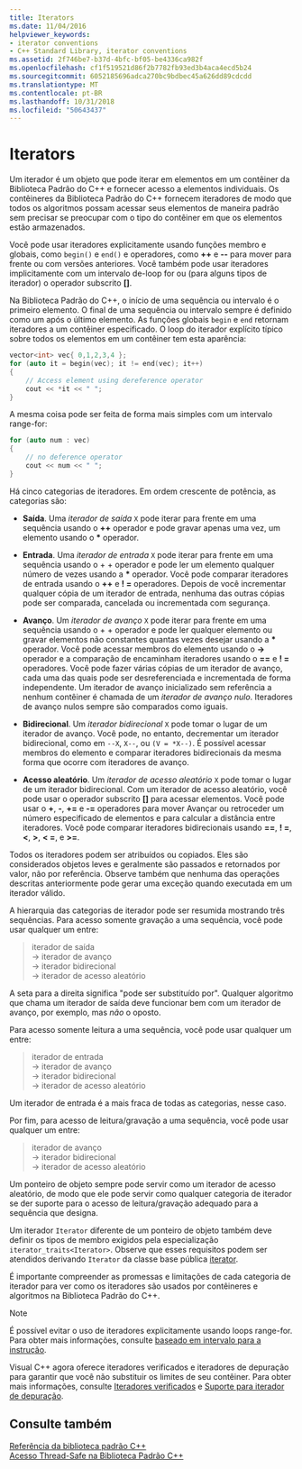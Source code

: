 ```yaml
---
title: Iterators
ms.date: 11/04/2016
helpviewer_keywords:
- iterator conventions
- C++ Standard Library, iterator conventions
ms.assetid: 2f746be7-b37d-4bfc-bf05-be4336ca982f
ms.openlocfilehash: cf1f519521d86f2b7782fb93ed3b4aca4ecd5b24
ms.sourcegitcommit: 6052185696adca270bc9bdbec45a626dd89cdcdd
ms.translationtype: MT
ms.contentlocale: pt-BR
ms.lasthandoff: 10/31/2018
ms.locfileid: "50643437"
---
```

# <a name="iterators"></a>Iterators

Um iterador é um objeto que pode iterar em elementos em um contêiner da Biblioteca Padrão do C++ e fornecer acesso a elementos individuais. Os contêineres da Biblioteca Padrão do C++ fornecem iteradores de modo que todos os algoritmos possam acessar seus elementos de maneira padrão sem precisar se preocupar com o tipo do contêiner em que os elementos estão armazenados.

Você pode usar iteradores explicitamente usando funções membro e globais, como `begin()` e `end()` e operadores, como **++** e **--** para mover para frente ou com versões anteriores. Você também pode usar iteradores implicitamente com um intervalo de-loop for ou (para alguns tipos de iterador) o operador subscrito  **\[]**.

Na Biblioteca Padrão do C++, o início de uma sequência ou intervalo é o primeiro elemento. O final de uma sequência ou intervalo sempre é definido como um após o último elemento. As funções globais `begin` e `end` retornam iteradores a um contêiner especificado. O loop do iterador explícito típico sobre todos os elementos em um contêiner tem esta aparência:

```cpp
vector<int> vec{ 0,1,2,3,4 };
for (auto it = begin(vec); it != end(vec); it++)
{
    // Access element using dereference operator
    cout << *it << " ";
}
```

A mesma coisa pode ser feita de forma mais simples com um intervalo range-for:

```cpp
for (auto num : vec)
{
    // no deference operator
    cout << num << " ";
}
```

Há cinco categorias de iteradores. Em ordem crescente de potência, as categorias são:

- **Saída**. Uma *iterador de saída* `X` pode iterar para frente em uma sequência usando o **++** operador e pode gravar apenas uma vez, um elemento usando o **&ast;** operador.

- **Entrada**. Uma *iterador de entrada* `X` pode iterar para frente em uma sequência usando o + + operador e pode ler um elemento qualquer número de vezes usando a **&ast;** operador. Você pode comparar iteradores de entrada usando o **++** e **! =** operadores. Depois de você incrementar qualquer cópia de um iterador de entrada, nenhuma das outras cópias pode ser comparada, cancelada ou incrementada com segurança.

- **Avanço**. Um *iterador de avanço* `X` pode iterar para frente em uma sequência usando o + + operador e pode ler qualquer elemento ou gravar elementos não constantes quantas vezes desejar usando a **&ast;** operador. Você pode acessar membros do elemento usando o **->** operador e a comparação de encaminham iteradores usando o **==** e **! =** operadores. Você pode fazer várias cópias de um iterador de avanço, cada uma das quais pode ser desreferenciada e incrementada de forma independente. Um iterador de avanço inicializado sem referência a nenhum contêiner é chamada de um *iterador de avanço nulo*. Iteradores de avanço nulos sempre são comparados como iguais.

- **Bidirecional**. Um *iterador bidirecional* `X` pode tomar o lugar de um iterador de avanço. Você pode, no entanto, decrementar um iterador bidirecional, como em `--X`, `X--`, ou `(V = *X--)`. É possível acessar membros do elemento e comparar iteradores bidirecionais da mesma forma que ocorre com iteradores de avanço.

- **Acesso aleatório**. Um *iterador de acesso aleatório* `X` pode tomar o lugar de um iterador bidirecional. Com um iterador de acesso aleatório, você pode usar o operador subscrito  **\[]** para acessar elementos. Você pode usar o **+**, **-**, **+=** e **-=** operadores para mover Avançar ou retroceder um número especificado de elementos e para calcular a distância entre iteradores. Você pode comparar iteradores bidirecionais usando **==**, **! =**, **\<**, **>**, **\< =**, e **>=**.

Todos os iteradores podem ser atribuídos ou copiados. Eles são considerados objetos leves e geralmente são passados e retornados por valor, não por referência. Observe também que nenhuma das operações descritas anteriormente pode gerar uma exceção quando executada em um iterador válido.

A hierarquia das categorias de iterador pode ser resumida mostrando três sequências. Para acesso somente gravação a uma sequência, você pode usar qualquer um entre:

> iterador de saída<br/>
> -> iterador de avanço<br/>
> -> iterador bidirecional<br/>
> -> iterador de acesso aleatório<br/>

A seta para a direita significa "pode ser substituído por". Qualquer algoritmo que chama um iterador de saída deve funcionar bem com um iterador de avanço, por exemplo, mas *não* o oposto.

Para acesso somente leitura a uma sequência, você pode usar qualquer um entre:

> iterador de entrada<br/>
> -> iterador de avanço<br/>
> -> iterador bidirecional<br/>
> -> iterador de acesso aleatório<br/>

Um iterador de entrada é a mais fraca de todas as categorias, nesse caso.

Por fim, para acesso de leitura/gravação a uma sequência, você pode usar qualquer um entre:

> iterador de avanço<br/>
> -> iterador bidirecional<br/>
> -> iterador de acesso aleatório<br/>

Um ponteiro de objeto sempre pode servir como um iterador de acesso aleatório, de modo que ele pode servir como qualquer categoria de iterador se der suporte para o acesso de leitura/gravação adequado para a sequência que designa.

Um iterador `Iterator` diferente de um ponteiro de objeto também deve definir os tipos de membro exigidos pela especialização `iterator_traits<Iterator>`. Observe que esses requisitos podem ser atendidos derivando `Iterator` da classe base pública [iterator](../standard-library/iterator-struct.md).

É importante compreender as promessas e limitações de cada categoria de iterador para ver como os iteradores são usados por contêineres e algoritmos na Biblioteca Padrão do C++.

> [!NOTE]
> É possível evitar o uso de iteradores explicitamente usando loops range-for. Para obter mais informações, consulte [baseado em intervalo para a instrução](../cpp/range-based-for-statement-cpp.md).

Visual C++ agora oferece iteradores verificados e iteradores de depuração para garantir que você não substituir os limites de seu contêiner. Para obter mais informações, consulte [Iteradores verificados](../standard-library/checked-iterators.md) e [Suporte para iterador de depuração](../standard-library/debug-iterator-support.md).

## <a name="see-also"></a>Consulte também

[Referência da biblioteca padrão C++](../standard-library/cpp-standard-library-reference.md)<br/>
[Acesso Thread-Safe na Biblioteca Padrão C++](../standard-library/thread-safety-in-the-cpp-standard-library.md)<br/>
